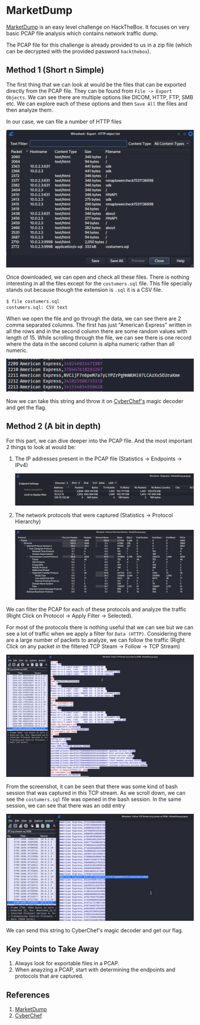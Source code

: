 # MarketDump

[MarketDump](https://app.hackthebox.com/challenges/66) is an easy level challenge on HackTheBox. It focuses on very basic PCAP file analysis which contains network traffic dump.

The PCAP file for this challenge is already provided to us in a zip file (which can be decrypted with the provided password `hackthebox`).

## Method 1 (Short n Simple)

The first thing that we can look at would be the files that can be exported directly from the PCAP file. They can be found from `File -> Export Objects`. We can see there are multiple options like DICOM, HTTP, FTP, SMB etc. We can explore each of these options and then `Save All` the files and then analyze them.

In our case, we can file a number of HTTP files 

![http_files](./.images/http_files.png)

Once downloaded, we can open and check all these files. There is nothing interesting in all the files except for the `costumers.sql` file. This file specially stands out because though the extension is `.sql` it is a CSV file.

```
$ file costumers.sql                                                     
costumers.sql: CSV text
```

When we open the file and go through the data, we can see there are 2 comma separated columns. The first has just "American Express" written in all the rows and in the second column there are some random values with length of 15. While scrolling through the file, we can see there is one record where the data in the second column is alpha numeric rather than all numeric. 

![enc_flag](./.images/enc_flag.png)

Now we can take this string and throw it on [CyberChef's](https://gchq.github.io/CyberChef) magic decoder and get the flag.

## Method 2 (A bit in depth)

For this part, we can dive deeper into the PCAP file. And the most important 2 things to look at would be:

1. The IP addresses present in the PCAP file (Statistics -> Endpoints -> IPv4)

   ![ip_addrs](../marketDump/.images/ip_addrs.png)

2. The network protocols that were captured (Statistics -> Protocol Hierarchy)

   ![protocol_hierarchy](../marketDump/.images/protocol_hierarchy.png)

We can filter the PCAP for each of these protocols and analyze the traffic (Right Click on Protocol -> Apply Filter -> Selected). 

For most of the protocols there is nothing useful that we can see but we can see a lot of traffic when we apply a filter for `Data (HTTP)`. Considering there are a large number of packets to analyze, we can follow the traffic (Right Click on any packet in the filtered TCP Steam -> Follow -> TCP Stream)

![follow_tcp_stream](../marketDump/.images/follow_tcp_stream.png)

From the screenshot, it can be seen that there was some kind of bash session that was captured in this TCP stream. As we scroll down, we can see the `costumers.sql` file was opened in the bash session. In the same session, we can see that there was an odd entry

![cat_costumers](../marketDump/.images/cat_costumers.png)

We can send this string to CyberChef's magic decoder and get our flag.

## Key Points to Take Away

1. Always look for exportable files in a PCAP.
2. When anayzing a PCAP, start with determining the endpoints and protocols that are captured.

## References

1. [MarketDump](https://app.hackthebox.com/challenges/66)
2. [CyberChef](https://gchq.github.io/CyberChef)